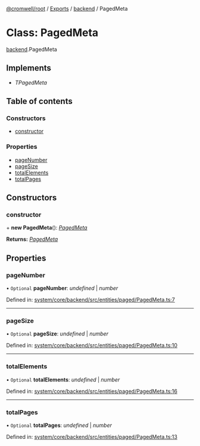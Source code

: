 [@cromwell/root](../README.md) / [Exports](../modules.md) / [backend](../modules/backend.md) / PagedMeta

# Class: PagedMeta

[backend](../modules/backend.md).PagedMeta

## Implements

* *TPagedMeta*

## Table of contents

### Constructors

- [constructor](backend.pagedmeta.md#constructor)

### Properties

- [pageNumber](backend.pagedmeta.md#pagenumber)
- [pageSize](backend.pagedmeta.md#pagesize)
- [totalElements](backend.pagedmeta.md#totalelements)
- [totalPages](backend.pagedmeta.md#totalpages)

## Constructors

### constructor

\+ **new PagedMeta**(): [*PagedMeta*](backend.pagedmeta.md)

**Returns:** [*PagedMeta*](backend.pagedmeta.md)

## Properties

### pageNumber

• `Optional` **pageNumber**: *undefined* \| *number*

Defined in: [system/core/backend/src/entities/paged/PagedMeta.ts:7](https://github.com/CromwellCMS/Cromwell/blob/ccdbdd0/system/core/backend/src/entities/paged/PagedMeta.ts#L7)

___

### pageSize

• `Optional` **pageSize**: *undefined* \| *number*

Defined in: [system/core/backend/src/entities/paged/PagedMeta.ts:10](https://github.com/CromwellCMS/Cromwell/blob/ccdbdd0/system/core/backend/src/entities/paged/PagedMeta.ts#L10)

___

### totalElements

• `Optional` **totalElements**: *undefined* \| *number*

Defined in: [system/core/backend/src/entities/paged/PagedMeta.ts:16](https://github.com/CromwellCMS/Cromwell/blob/ccdbdd0/system/core/backend/src/entities/paged/PagedMeta.ts#L16)

___

### totalPages

• `Optional` **totalPages**: *undefined* \| *number*

Defined in: [system/core/backend/src/entities/paged/PagedMeta.ts:13](https://github.com/CromwellCMS/Cromwell/blob/ccdbdd0/system/core/backend/src/entities/paged/PagedMeta.ts#L13)
